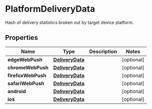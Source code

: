 

# PlatformDeliveryData

Hash of delivery statistics broken out by target device platform.

## Properties

| Name | Type | Description | Notes |
|------------ | ------------- | ------------- | -------------|
|**edgeWebPush** | [**DeliveryData**](DeliveryData.md) |  |  [optional] |
|**chromeWebPush** | [**DeliveryData**](DeliveryData.md) |  |  [optional] |
|**firefoxWebPush** | [**DeliveryData**](DeliveryData.md) |  |  [optional] |
|**safariWebPush** | [**DeliveryData**](DeliveryData.md) |  |  [optional] |
|**android** | [**DeliveryData**](DeliveryData.md) |  |  [optional] |
|**ios** | [**DeliveryData**](DeliveryData.md) |  |  [optional] |



